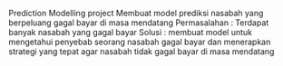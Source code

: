 Prediction Modelling project 
Membuat model prediksi nasabah yang berpeluang gagal bayar di masa mendatang
Permasalahan : Terdapat banyak nasabah yang gagal bayar 
Solusi : membuat model untuk mengetahui penyebab seorang nasabah gagal bayar dan menerapkan strategi yang tepat agar nasabah tidak gagal bayar di masa mendatang
